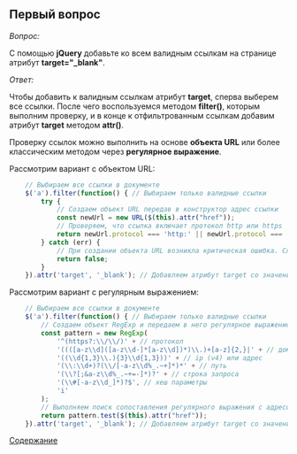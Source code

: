 ## Первый вопрос

_Вопрос:_

С помощью __jQuery__ добавьте ко всем валидным ссылкам на странице атрибут __target="\_blank"__.

_Ответ:_


Чтобы добавить к валидным ссылкам атрибут __target__, сперва выберем все ссылки. После чего  воспользуемся методом __filter()__, 
которым выполним проверку, и в конце к отфильтрованным ссылкам добавим атрибут __target__ методом __attr()__.

Проверку ссылок можно выполнить на основе __объекта URL__ или более классическим методом через __регулярное выражение__.

Рассмотрим вариант с объектом URL:

```javascript
    // Выбираем все ссылки в документе
    $('a').filter(function() { // Выбираем только валидные ссылки
        try {
            // Создаем объект URL передав в конструктор адрес ссылки
            const newUrl = new URL($(this).attr("href"));
            // Проверяем, что ссылка включает протокол http или https
            return newUrl.protocol === 'http:' || newUrl.protocol === 'https:';
        } catch (err) {
            // При создании объекта URL возникла критическая ошибка. Следовательно, адрес ссылки содержит ошибку
            return false;
        }
    }).attr('target', '_blank'); // Добавляем атрибут target со значением _blank
```

Рассмотрим вариант с регулярным выражением:

```javascript
    // Выбираем все ссылки в документе
    $('a').filter(function() { // Выбираем только валидные ссылки
        // Создаем объект RegExp и передаем в него регулярное выражение для сопоставления с адресом ссылки
        const pattern = new RegExp(
            '^(https?:\\/\\/)' + // протокол
            '((([a-z\\d]([a-z\\d-]*[a-z\\d])*)\\.)+[a-z]{2,}|' + // доменное имя
            '((\\d{1,3}\\.){3}\\d{1,3}))' + // ip (v4) или адрес
            '(\\:\\d+)?(\\/[-a-z\\d%_.~+]*)*' + // путь
            '(\\?[;&a-z\\d%_.~+=-]*)?' + // строка запроса
            '(\\#[-a-z\\d_]*)?$', // хеш параметры
            'i'
        );
        // Выполняем поиск сопоставления регулярного выражения с адресом
        return pattern.test($(this).attr("href"));
    }).attr('target', '_blank'); // Добавляем атрибут target со значением _blank
```

[Содержание](../SUMMARY.md)